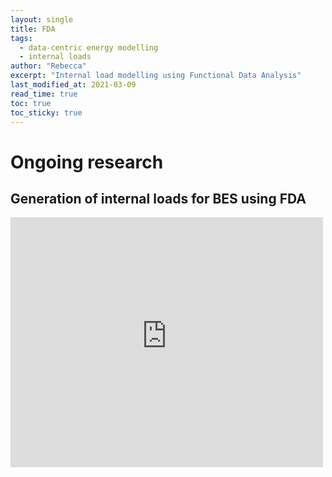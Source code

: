 ```yaml
---
layout: single
title: FDA
tags:
  - data-centric energy modelling
  - internal loads
author: "Rebecca"
excerpt: "Internal load modelling using Functional Data Analysis"
last_modified_at: 2021-03-09
read_time: true
toc: true
toc_sticky: true
---
```


# Ongoing research

 
## Generation of internal loads for BES using FDA
 
 <iframe src="http://rmw61.pythonanywhere.com/" style="width: 500px; height: 400px; border: 0px" title="FDA design tool"> 
  
